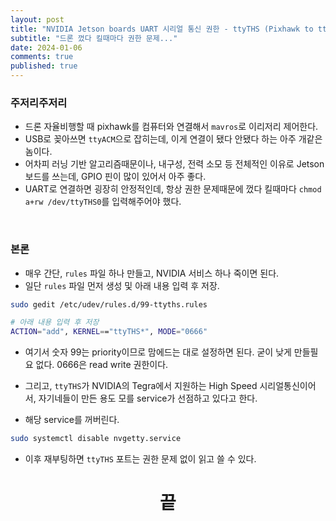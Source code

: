 ```yaml
---
layout: post
title: "NVIDIA Jetson boards UART 시리얼 통신 권한 - ttyTHS (Pixhawk to ttyTHS)"
subtitle: "드론 껐다 킬때마다 권한 문제..."
date: 2024-01-06
comments: true
published: true
---
```


### 주저리주저리
+ 드론 자율비행할 때 pixhawk를 컴퓨터와 연결해서 `mavros`로 이리저리 제어한다.
+ USB로 꽂아쓰면 `ttyACM`으로 잡히는데, 이게 연결이 됐다 안됐다 하는 아주 개같은 놈이다.
+ 어차피 러닝 기반 알고리즘때문이나, 내구성, 전력 소모 등 전체적인 이유로 Jetson 보드를 쓰는데, GPIO 핀이 많이 있어서 아주 좋다.
+ UART로 연결하면 굉장히 안정적인데, 항상 권한 문제때문에 껐다 킬때마다 `chmod a+rw /dev/ttyTHS0`를 입력해주어야 했다.

<br>

### 본론
+ 매우 간단, `rules` 파일 하나 만들고, NVIDIA 서비스 하나 죽이면 된다.
+ 일단 `rules` 파일 먼저 생성 및 아래 내용 입력 후 저장.

```bash
sudo gedit /etc/udev/rules.d/99-ttyths.rules

# 아래 내용 입력 후 저장
ACTION="add", KERNEL=="ttyTHS*", MODE="0666"
```

+ 여기서 숫자 99는 priority이므로 맘에드는 대로 설정하면 된다. 굳이 낮게 만들필요 없다. 0666은 read write 권한이다.

+ 그리고, `ttyTHS`가 NVIDIA의 Tegra에서 지원하는 High Speed 시리얼통신이어서, 자기네들이 만든 용도 모를 service가 선점하고 있다고 한다.
+ 해당 service를 꺼버린다.

```bash
sudo systemctl disable nvgetty.service
```

+ 이후 재부팅하면 `ttyTHS` 포트는 권한 문제 없이 읽고 쓸 수 있다.


<h1 align="center">끝</h1>